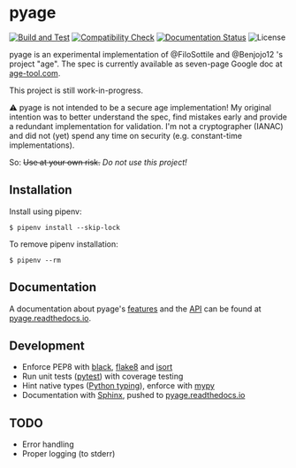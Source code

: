 # pyage

[![Build and Test](https://github.com/jojonas/pyage/workflows/Build%20and%20Test/badge.svg)](https://github.com/jojonas/pyage/actions?workflow=Build+and+Test)
[![Compatibility Check](https://github.com/jojonas/pyage/workflows/Compatibility%20with%20FiloSottile/age/badge.svg)](https://github.com/jojonas/pyage/actions?workflow=Compatibility%20with%20FiloSottile/age)
[![Documentation Status](https://readthedocs.org/projects/pyage/badge/?version=latest)](https://pyage.readthedocs.io/en/latest/?badge=latest)
![License](https://img.shields.io/github/license/jojonas/pyage)

pyage is an experimental implementation of @FiloSottile and @Benjojo12 's project "age".
The spec is currently available as seven-page Google doc at [age-tool.com](https://age-tool.com).

This project is still work-in-progress.

⚠️ pyage is not intended to be a secure age implementation!
My original intention was to better understand the spec, find mistakes early and provide a redundant implementation for validation. I'm not a cryptographer (IANAC) and did not (yet) spend any time on security (e.g. constant-time implementations).

So:
~~Use at your own risk.~~ *Do not use this project!*

## Installation
Install using pipenv:

    $ pipenv install --skip-lock

To remove pipenv installation:

    $ pipenv --rm

## Documentation

A documentation about pyage's [features](https://pyage.readthedocs.io/en/latest/usage.html) and the [API](https://pyage.readthedocs.io/en/latest/api/age.html) can be found at [pyage.readthedocs.io](https://pyage.readthedocs.io/en/latest/index.html).

## Development
* Enforce PEP8 with [black](https://github.com/psf/black), [flake8](http://flake8.pycqa.org/en/latest/) and [isort](https://timothycrosley.github.io/isort/)
* Run unit tests ([pytest](https://docs.pytest.org/en/latest/)) with coverage testing
* Hint native types ([Python typing](https://docs.python.org/3/library/typing.html)), enforce with [mypy](http://mypy-lang.org/)
* Documentation with [Sphinx](https://www.sphinx-doc.org/en/master/), pushed to [pyage.readthedocs.io](https://pyage.readthedocs.io/en/latest/index.html)

## TODO
* Error handling
* Proper logging (to stderr)
